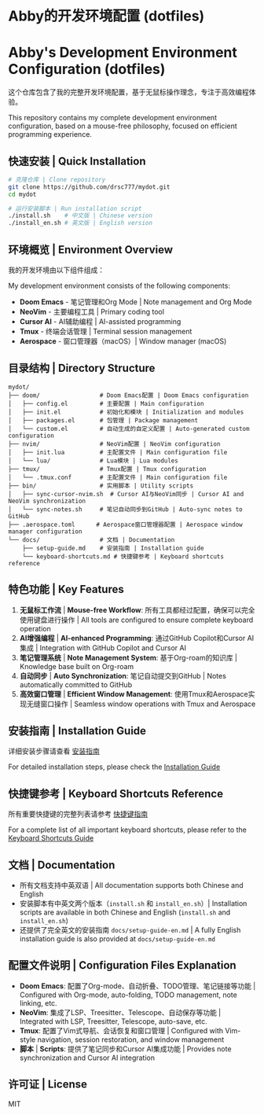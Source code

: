 # Abby的开发环境配置 (dotfiles)
# Abby's Development Environment Configuration (dotfiles)

这个仓库包含了我的完整开发环境配置，基于无鼠标操作理念，专注于高效编程体验。

This repository contains my complete development environment configuration, based on a mouse-free philosophy, focused on efficient programming experience.

## 快速安装 | Quick Installation

```bash
# 克隆仓库 | Clone repository
git clone https://github.com/drsc777/mydot.git
cd mydot

# 运行安装脚本 | Run installation script
./install.sh    # 中文版 | Chinese version
./install_en.sh # 英文版 | English version
```

## 环境概览 | Environment Overview

我的开发环境由以下组件组成：

My development environment consists of the following components:

- **Doom Emacs** - 笔记管理和Org Mode | Note management and Org Mode
- **NeoVim** - 主要编程工具 | Primary coding tool
- **Cursor AI** - AI辅助编程 | AI-assisted programming
- **Tmux** - 终端会话管理 | Terminal session management
- **Aerospace** - 窗口管理器（macOS）| Window manager (macOS)

## 目录结构 | Directory Structure

```
mydot/
├── doom/                 # Doom Emacs配置 | Doom Emacs configuration
│   ├── config.el         # 主要配置 | Main configuration
│   ├── init.el           # 初始化和模块 | Initialization and modules
│   ├── packages.el       # 包管理 | Package management
│   └── custom.el         # 自动生成的自定义配置 | Auto-generated custom configuration
├── nvim/                 # NeoVim配置 | NeoVim configuration
│   ├── init.lua          # 主配置文件 | Main configuration file
│   └── lua/              # Lua模块 | Lua modules
├── tmux/                 # Tmux配置 | Tmux configuration
│   └── .tmux.conf        # 主配置文件 | Main configuration file
├── bin/                  # 实用脚本 | Utility scripts
│   ├── sync-cursor-nvim.sh  # Cursor AI与NeoVim同步 | Cursor AI and NeoVim synchronization
│   └── sync-notes.sh     # 笔记自动同步到GitHub | Auto-sync notes to GitHub
├── .aerospace.toml      # Aerospace窗口管理器配置 | Aerospace window manager configuration
└── docs/                 # 文档 | Documentation
    ├── setup-guide.md    # 安装指南 | Installation guide
    └── keyboard-shortcuts.md # 快捷键参考 | Keyboard shortcuts reference
```

## 特色功能 | Key Features

1. **无鼠标工作流** | **Mouse-free Workflow**: 所有工具都经过配置，确保可以完全使用键盘进行操作 | All tools are configured to ensure complete keyboard operation
2. **AI增强编程** | **AI-enhanced Programming**: 通过GitHub Copilot和Cursor AI集成 | Integration with GitHub Copilot and Cursor AI
3. **笔记管理系统** | **Note Management System**: 基于Org-roam的知识库 | Knowledge base built on Org-roam
4. **自动同步** | **Auto Synchronization**: 笔记自动提交到GitHub | Notes automatically committed to GitHub
5. **高效窗口管理** | **Efficient Window Management**: 使用Tmux和Aerospace实现无缝窗口操作 | Seamless window operations with Tmux and Aerospace

## 安装指南 | Installation Guide

详细安装步骤请查看 [安装指南](docs/setup-guide.md)

For detailed installation steps, please check the [Installation Guide](docs/setup-guide.md)

## 快捷键参考 | Keyboard Shortcuts Reference

所有重要快捷键的完整列表请参考 [快捷键指南](docs/keyboard-shortcuts.md)

For a complete list of all important keyboard shortcuts, please refer to the [Keyboard Shortcuts Guide](docs/keyboard-shortcuts.md)

## 文档 | Documentation

- 所有文档支持中英双语 | All documentation supports both Chinese and English
- 安装脚本有中英文两个版本（`install.sh` 和 `install_en.sh`）| Installation scripts are available in both Chinese and English (`install.sh` and `install_en.sh`)
- 还提供了完全英文的安装指南 `docs/setup-guide-en.md` | A fully English installation guide is also provided at `docs/setup-guide-en.md`

## 配置文件说明 | Configuration Files Explanation

- **Doom Emacs**: 配置了Org-mode、自动折叠、TODO管理、笔记链接等功能 | Configured with Org-mode, auto-folding, TODO management, note linking, etc.
- **NeoVim**: 集成了LSP、Treesitter、Telescope、自动保存等功能 | Integrated with LSP, Treesitter, Telescope, auto-save, etc.
- **Tmux**: 配置了Vim式导航、会话恢复和窗口管理 | Configured with Vim-style navigation, session restoration, and window management
- **脚本** | **Scripts**: 提供了笔记同步和Cursor AI集成功能 | Provides note synchronization and Cursor AI integration

## 许可证 | License

MIT 
